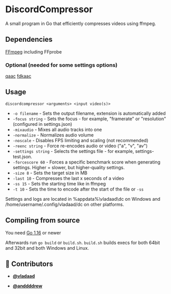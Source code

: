 <!-- DO NOT REMOVE - contributor_list:data:start:["vladaad", "anddddrew"]:end -->
# DiscordCompressor
A small program in Go that efficiently compresses videos using ffmpeg.

## Dependencies
[FFmpeg](https://ffmpeg.org) including FFprobe
### Optional (needed for some settings options)
[qaac](https://github.com/nu774/qaac)
[fdkaac](https://github.com/nu774/fdkaac)

## Usage
`discordcompressor <arguments> <input video(s)>`
 * `-o filename` - Sets the output filename, extension is automatically added
 * `-focus string` - Sets the focus - for example, "framerate" or "resolution" (configured in settings.json)
 * `-mixaudio` - Mixes all audio tracks into one
 * `-normalize` - Normalizes audio volume
 * `-noscale` - Disables FPS limiting and scaling (not recommended)
 * `-reenc string` - Force re-encodes audio or video ("a", "v", "av")
 * `-settings string` - Selects the settings file - for example, settings-test.json.
 * `-forcescore 60` - Forces a specific benchmark score when generating settings. Higher = slower, but higher-quality settings.
 * `-size 8` - Sets the target size in MB
 * `-last 10` - Compresses the last x seconds of a video
 * `-ss 15` - Sets the starting time like in ffmpeg
 * `-t 10` - Sets the time to encode after the start of the file or `-ss`

Settings and logs are located in %appdata%\vladaad\dc on Windows and /home/username/.config/vladaad/dc on other platforms.

## Compiling from source
You need [Go 1.16](https://golang.org/dl/) or newer

Afterwards run `go build` or `build.sh`. `build.sh` builds execs for both 64bit and 32bit and both Windows and Linux.

<!-- prettier-ignore-start -->
<!-- DO NOT REMOVE - contributor_list:start -->
## 👥 Contributors


- **[@vladaad](https://github.com/vladaad)**

- **[@anddddrew](https://github.com/anddddrew)**

<!-- DO NOT REMOVE - contributor_list:end -->
<!-- prettier-ignore-end -->